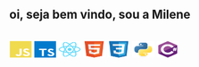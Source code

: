 ## oi, seja bem vindo, sou a Milene
<div style="display: inline_block"><br>
  <img align="center" alt="Rafa-Js" height="30" width="40" src="https://raw.githubusercontent.com/devicons/devicon/master/icons/javascript/javascript-plain.svg">
  <img align="center" alt="Rafa-Ts" height="30" width="40" src="https://raw.githubusercontent.com/devicons/devicon/master/icons/typescript/typescript-plain.svg">
  <img align="center" alt="Rafa-React" height="30" width="40" src="https://raw.githubusercontent.com/devicons/devicon/master/icons/react/react-original.svg">
  <img align="center" alt="Rafa-HTML" height="30" width="40" src="https://raw.githubusercontent.com/devicons/devicon/master/icons/html5/html5-original.svg">
  <img align="center" alt="Rafa-CSS" height="30" width="40" src="https://raw.githubusercontent.com/devicons/devicon/master/icons/css3/css3-original.svg">
  <img align="center" alt="Rafa-Python" height="30" width="40" src="https://raw.githubusercontent.com/devicons/devicon/master/icons/python/python-original.svg">
  <img align="center" alt="Rafa-Csharp" height="30" width="40" src="https://raw.githubusercontent.com/devicons/devicon/master/icons/csharp/csharp-original.svg">
  <img align="right" alt="Rafa-pic" height="150" style="border-radius:50px;" src="https:/https://mail.google.com/mail/u/0?ui=2&ik=88321ab2b7&attid=0.1&permmsgid=msg-f:1761050308810903886&th=187081ece844114e&view=fimg&fur=ip&sz=s0-l75-ft&attbid=ANGjdJ-BiW3DET_hPFysU5_9juoEr0gG3Vvbq4GEAyzYbeYkXtpXeYaCq_BCB8JPpegOzKIRnIMMa-oFaHksw0AhvrJx3syuBDktwYaDc8eBV36Hc-8-FvyzjC-4kTc&disp=emb&realattid=d611938d32d31060_0.1.1>
</div>

